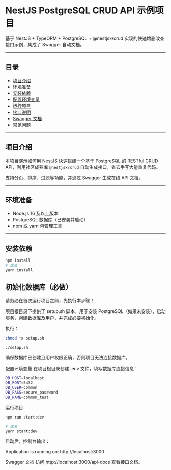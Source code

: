 # NestJS PostgreSQL CRUD API 示例项目

基于 NestJS + TypeORM + PostgreSQL + @nestjsx/crud 实现的快速增删改查接口示例，集成了 Swagger 自动文档。

---

## 目录

- [项目介绍](#项目介绍)
- [环境准备](#环境准备)
- [安装依赖](#安装依赖)
- [配置环境变量](#配置环境变量)
- [运行项目](#运行项目)
- [接口说明](#接口说明)
- [Swagger 文档](#swagger-文档)
- [常见问题](#常见问题)

---

## 项目介绍

本项目演示如何用 NestJS 快速搭建一个基于 PostgreSQL 的 RESTful CRUD API，利用社区成熟库 `@nestjsx/crud` 自动生成接口，省去手写大量重复代码。

支持分页、排序、过滤等功能，并通过 Swagger 生成在线 API 文档。

---

## 环境准备

- Node.js 16 及以上版本
- PostgreSQL 数据库（已安装并启动）
- npm 或 yarn 包管理工具

---

## 安装依赖

```bash
npm install
# 或者
yarn install
```


## 初始化数据库（必做）
请务必在首次运行项目之前，先执行本步骤！

项目根目录下提供了 setup.sh 脚本，用于安装 PostgreSQL（如果未安装）、启动服务，创建数据库及用户，并完成必要初始化。

执行：

```bash
chmod +x setup.sh

./setup.sh
```
确保数据库已创建且用户权限正确，否则项目无法连接数据库。

配置环境变量
在项目根目录创建 .env 文件，填写数据库连接信息：

```bash
DB_HOST=localhost
DB_PORT=5432
DB_USER=common
DB_PASS=secure_password
DB_NAME=common_test
```
运行项目

```bash
npm run start:dev

# 或者
yarn start:dev

```
启动后，控制台输出：


Application is running on: http://localhost:3000


Swagger 文档
访问 http://localhost:3000/api-docs 查看接口文档。


